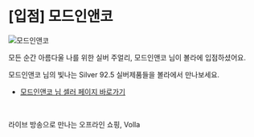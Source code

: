 # [입점] 모드인앤코

![모드인앤코](../../assets/marketing/dist/seller-modeinandco.png)

모든 순간 아름다울 나를 위한 실버 주얼리, 모드인앤코 님이 볼라에 입점하셨어요.

모드인앤코 님의 빛나는 Silver 92.5 실버제품들을 볼라에서 만나보세요.

- [모드인앤코 님 셀러 페이지 바로가기](volla://deeplink/seller/12)

<br>

라이브 방송으로 만나는 오프라인 쇼핑, Volla
